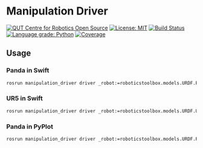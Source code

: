 # Manipulation Driver
[![QUT Centre for Robotics Open Source](https://github.com/qcr/qcr.github.io/raw/master/misc/badge.svg)](https://qcr.github.io)
[![License: MIT](https://img.shields.io/badge/License-MIT-yellow.svg)](https://opensource.org/licenses/MIT)
[![Build Status](https://github.com/suddrey-qut/manipulation_driver/workflows/Build/badge.svg?branch=master)](https://github.com/suddrey-qut/manipulation_driver/actions?query=workflow%3ABuild)
[![Language grade: Python](https://img.shields.io/lgtm/grade/python/g/suddrey-qut/manipulation_driver.svg?logo=lgtm&logoWidth=18)](https://lgtm.com/projects/g/suddrey-qut/manipulation_driver/context:python)
[![Coverage](https://codecov.io/gh/petercorke/robotics-toolbox-python/branch/master/graph/badge.svg)](https://codecov.io/gh/petercorke/robotics-toolbox-python)


## Usage

### Panda in Swift
```sh
rosrun manipulation_driver driver _robot:=roboticstoolbox.models.URDF.Panda _backend:=roboticstoolbox.backends.Swift
```

### UR5 in Swift
```sh
rosrun manipulation_driver driver _robot:=roboticstoolbox.models.URDF.UR5 _backend:=roboticstoolbox.backends.Swift
```

### Panda in PyPlot
```sh
rosrun manipulation_driver driver _robot:=roboticstoolbox.models.URDF.Panda _backend:=roboticstoolbox.backends.Swift
```
